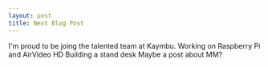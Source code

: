 ```yaml
---
layout: post
title: Next Blog Post
---
```


I'm proud to be joing the talented team at Kaymbu.
Working on Raspberry Pi and AirVideo HD
Building a stand desk
Maybe a post about MM? 